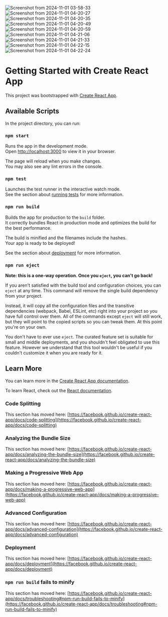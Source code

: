 
![Screenshot from 2024-11-01 03-58-33](https://github.com/user-attachments/assets/2df3ed6c-70ee-4a1f-ad08-5eaf1000f8c2)
![Screenshot from 2024-11-01 04-20-27](https://github.com/user-attachments/assets/fb881e4c-797b-4ab7-94bf-31c636140252)
![Screenshot from 2024-11-01 04-20-35](https://github.com/user-attachments/assets/facb39e7-21bc-4ec4-a69f-0a0318541c78)
![Screenshot from 2024-11-01 04-20-49](https://github.com/user-attachments/assets/bc2445dd-6c63-4325-897a-a0fa5b612c8c)
![Screenshot from 2024-11-01 04-20-59](https://github.com/user-attachments/assets/d49c358b-8413-406b-8083-ec14ded5bb74)
![Screenshot from 2024-11-01 04-21-06](https://github.com/user-attachments/assets/4865b04d-50d2-4a5f-8c03-a1af6dcc3e8a)
![Screenshot from 2024-11-01 04-21-33](https://github.com/user-attachments/assets/711b2601-f2f8-44fd-93c5-c21485c986a7)
![Screenshot from 2024-11-01 04-22-15](https://github.com/user-attachments/assets/e70f47d6-02f8-40db-a1e6-e620f05918a4)
![Screenshot from 2024-11-01 04-22-24](https://github.com/user-attachments/assets/12710783-94cf-43d0-8df1-0afd909f9888)


# Getting Started with Create React App

This project was bootstrapped with [Create React App](https://github.com/facebook/create-react-app).

## Available Scripts

In the project directory, you can run:

### `npm start`

Runs the app in the development mode.\
Open [http://localhost:3000](http://localhost:3000) to view it in your browser.

The page will reload when you make changes.\
You may also see any lint errors in the console.

### `npm test`

Launches the test runner in the interactive watch mode.\
See the section about [running tests](https://facebook.github.io/create-react-app/docs/running-tests) for more information.

### `npm run build`

Builds the app for production to the `build` folder.\
It correctly bundles React in production mode and optimizes the build for the best performance.

The build is minified and the filenames include the hashes.\
Your app is ready to be deployed!

See the section about [deployment](https://facebook.github.io/create-react-app/docs/deployment) for more information.

### `npm run eject`

**Note: this is a one-way operation. Once you `eject`, you can't go back!**

If you aren't satisfied with the build tool and configuration choices, you can `eject` at any time. This command will remove the single build dependency from your project.

Instead, it will copy all the configuration files and the transitive dependencies (webpack, Babel, ESLint, etc) right into your project so you have full control over them. All of the commands except `eject` will still work, but they will point to the copied scripts so you can tweak them. At this point you're on your own.

You don't have to ever use `eject`. The curated feature set is suitable for small and middle deployments, and you shouldn't feel obligated to use this feature. However we understand that this tool wouldn't be useful if you couldn't customize it when you are ready for it.

## Learn More

You can learn more in the [Create React App documentation](https://facebook.github.io/create-react-app/docs/getting-started).

To learn React, check out the [React documentation](https://reactjs.org/).

### Code Splitting

This section has moved here: [https://facebook.github.io/create-react-app/docs/code-splitting](https://facebook.github.io/create-react-app/docs/code-splitting)

### Analyzing the Bundle Size

This section has moved here: [https://facebook.github.io/create-react-app/docs/analyzing-the-bundle-size](https://facebook.github.io/create-react-app/docs/analyzing-the-bundle-size)

### Making a Progressive Web App

This section has moved here: [https://facebook.github.io/create-react-app/docs/making-a-progressive-web-app](https://facebook.github.io/create-react-app/docs/making-a-progressive-web-app)

### Advanced Configuration

This section has moved here: [https://facebook.github.io/create-react-app/docs/advanced-configuration](https://facebook.github.io/create-react-app/docs/advanced-configuration)

### Deployment

This section has moved here: [https://facebook.github.io/create-react-app/docs/deployment](https://facebook.github.io/create-react-app/docs/deployment)

### `npm run build` fails to minify

This section has moved here: [https://facebook.github.io/create-react-app/docs/troubleshooting#npm-run-build-fails-to-minify](https://facebook.github.io/create-react-app/docs/troubleshooting#npm-run-build-fails-to-minify)
